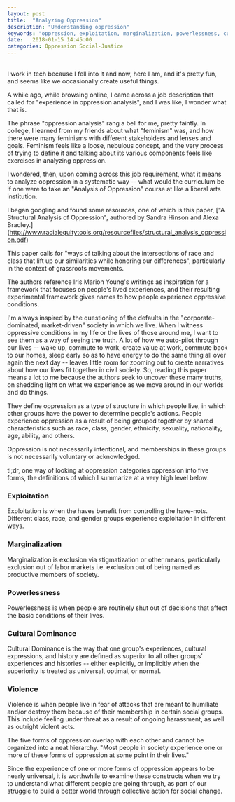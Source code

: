 ```yaml
---
layout: post
title:  "Analyzing Oppression"
description: "Understanding oppression"
keywords: "oppression, exploitation, marginalization, powerlessness, cultural dominance, violence"
date:   2018-01-15 14:45:00
categories: Oppression Social-Justice
---
```

<br>
I work in tech because I fell into it and now, here I am, and it's pretty fun, and seems like we occasionally create useful things.

A while ago, while browsing online, I came across a job description that called for "experience in oppression analysis", and I was like, I wonder what that is.

The phrase "oppression analysis" rang a bell for me, pretty faintly. In college, I learned from my friends about what "feminism" was, and how there were many feminisms with different stakeholders and lenses and goals. Feminism feels like a loose, nebulous concept, and the very process of trying to define it and talking about its various components feels like exercises in analyzing oppression.

I wondered, then, upon coming across this job requirement, what it means to analyze oppression in a systematic way -- what would the curriculum be if one were to take an "Analysis of Oppression" course at like a liberal arts institution.

I began googling and found some resources, one of which is this paper, ["A Structural Analysis of Oppression", authored by Sandra Hinson and Alexa Bradley.] (http://www.racialequitytools.org/resourcefiles/structural_analysis_oppression.pdf)

This paper calls for "ways of talking about the intersections of race and class that lift up our similarities while honoring our differences", particularly in the context of grassroots movements.

The authors reference Iris Marion Young's writings as inspiration for a framework that focuses on people's lived experiences, and their resulting experimental framework gives names to how people experience oppressive conditions.

I'm always inspired by the questioning of the defaults in the "corporate-dominated, market-driven" society in which we live. When I witness oppressive conditions in my life or the lives of those around me, I want to see them as a way of seeing the truth. A lot of how we auto-pilot through our lives -- wake up, commute to work, create value at work, commute back to our homes, sleep early so as to have energy to do the same thing all over again the next day -- leaves little room for zooming out to create narratives about how our lives fit together in civil society. So, reading this paper means a lot to me because the authors seek to uncover these many truths, on shedding light on what we experience as we move around in our worlds and do things.

They define oppression as a type of structure in which people live, in which other groups have the power to determine people's actions. People experience oppression as a result of being grouped together by shared characteristics such as race, class, gender, ethnicity, sexuality, nationality, age, ability, and others.

Oppression is not necessarily intentional, and memberships in these groups is not necessarily voluntary or acknowledged.

tl;dr, one way of looking at oppression categories oppression into five forms, the definitions of which I summarize at a very high level below:

### Exploitation

Exploitation is when the haves benefit from controlling the have-nots. Different class, race, and gender groups experience exploitation in different ways.

### Marginalization

Marginalization is exclusion via stigmatization or other means, particularly exclusion out of labor markets i.e. exclusion out of being named as productive members of society.

### Powerlessness

Powerlessness is when people are routinely shut out of decisions that affect the basic conditions of their lives.

### Cultural Dominance

Cultural Dominance is the way that one group's experiences, cultural expressions, and history are defined as superior to all other groups' experiences and histories -- either explicitly, or implicitly when the superiority is treated as universal, optimal, or normal.

### Violence

Violence is when people live in fear of attacks that are meant to humiliate and/or destroy them because of their membership in certain social groups. This include feeling under threat as a result of ongoing harassment, as well as outright violent acts.


The five forms of oppression overlap with each other and cannot be organized into a neat hierarchy. "Most people in society experience one or more of these forms of oppression at some point in their lives."

Since the experience of one or more forms of oppression appears to be nearly universal, it is worthwhile to examine these constructs when we try to understand what different people are going through, as part of our struggle to build a better world through collective action for social change.

